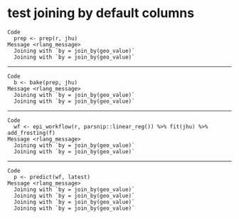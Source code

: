 # test joining by default columns

    Code
      prep <- prep(r, jhu)
    Message <rlang_message>
      Joining with `by = join_by(geo_value)`
      Joining with `by = join_by(geo_value)`

---

    Code
      b <- bake(prep, jhu)
    Message <rlang_message>
      Joining with `by = join_by(geo_value)`
      Joining with `by = join_by(geo_value)`

---

    Code
      wf <- epi_workflow(r, parsnip::linear_reg()) %>% fit(jhu) %>% add_frosting(f)
    Message <rlang_message>
      Joining with `by = join_by(geo_value)`
      Joining with `by = join_by(geo_value)`

---

    Code
      p <- predict(wf, latest)
    Message <rlang_message>
      Joining with `by = join_by(geo_value)`
      Joining with `by = join_by(geo_value)`
      Joining with `by = join_by(geo_value)`
      Joining with `by = join_by(geo_value)`

